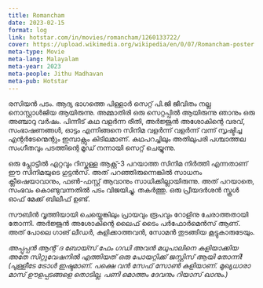 ```yaml
---
title: Romancham
date: 2023-02-15
format: log
link: hotstar.com/in/movies/romancham/1260133722/
cover: https://upload.wikimedia.org/wikipedia/en/0/07/Romancham-poster.jpg
meta-type: Movie
meta-lang: Malayalam
meta-year: 2023
meta-people: Jithu Madhavan
meta-pub: Hotstar
---
```


രസിയൻ പടം. ആദ്യ ഭാഗത്തെ പിള്ളാർ സെറ്റ് പി.ജി ജീവിതം നല്ല നൊസ്റ്റാൾജിയ ആയിരുന്നു. അമ്മാതിരി ഒരു സെറ്റപ്പിൽ ആയിരുന്നു ഞാനും ഒരു അഞ്ചാറു വർഷം. പിന്നീട് കഥ വളർന്ന രീതി, അർജ്ജുൻ അശോകിന്റെ വരവ്, സംഭാഷണങ്ങൾ, ഓട്ടം എന്നിങ്ങനെ സിനിമ വളർന്ന് വളർന്ന് വന്ന് സൃഷ്ടിച്ച എന്റർടേന്മെന്റും ഇമ്പാക്റ്റും കിടിലമാണ്. കഥപറച്ചിലും അതിലുപരി പശ്ചാത്തല സംഗീതവും പടത്തിന്റെ മൂഡ് നന്നായി സെറ്റ് ചെയ്യുന്നു.

ഒരു പ്ലോട്ടിൽ എറ്റവും റിസ്കുള്ള ആക്റ്റ്-3 പറയാത്ത സിനിമ നിർത്തി എന്നതാണ് ഈ സിനിമയുടെ ഗുട്ടൻസ്. അത് പറഞ്ഞിരുന്നെങ്കിൽ സാധനം ക്ലീഷെയാവാനും, ഫൺ-ഫസ്റ്റ് ആവാനും സാധിക്കില്ലായിരുന്നു. അത് പറയാതെ, സംഭവം കൊണ്ടുവന്നതിൽ പടം വിജയിച്ചു. തകർത്തു. ഒരു പ്രീയദർശൻ സ്കൂൾ ഓഫ് മേക്ക് ബിലീഫ് ഉണ്ട്.  

സൗബിൻ വൃത്തിയായി ചെയ്തെങ്കിലും പ്രായവും രൂപവും റോളിനു ചേരാത്തതായി തോന്നി. അർജ്ജുൻ അശോകിന്റെ ലൈഫ് ടൈം പർഫോർമെൻസ് ആണ്. അത് പോലെ ഗാങ് ലീഡർ, കുളിക്കാത്തവൻ, സോമൻ തുടങ്ങിയ കൂട്ടുകാരുടേയും. 

*അപ്പുപ്പൻ ആന്റ് ദ ബോയ്സ് ഫേം ഗഡി അവൻ മധുപാലിനെ കളിയാക്കിയ അതേ സിറ്റുവേഷനിൽ എത്തിയത് ഒരു പോയറ്റിക്ക് ജസ്റ്റിസ് ആയി തോന്നി! (പുള്ളീടേ ട്രോൾ ഇഷ്ടമാണ്. പക്ഷെ വൻ സേഫ് സോൺ കളിയാണ്. മുഖ്യധാരാ മാസ് ഊളപ്പടങ്ങളെ തൊടില്ല. പണി മൊത്തം ദേവനും റിയാസ് ഖാനും.)*


